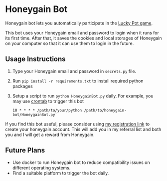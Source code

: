 # Honeygain Bot

Honeygain bot lets you automatically participate in the [Lucky Pot game](https://www.honeygain.com/lucky-pot-rules/).

This bot uses your Honeygain email and password to login when it runs for its first time. After that, it saves the cookies and local storages of Honeygain on your computer so that it can use them to login in the future.

## Usage Instructions

1. Type your Honeygain email and password in `secrets.py` file.

2. Run `pip install -r requirements.txt` to install required python packages

3. Setup a script to run `python HoneygainBot.py` daily. For example, you may use [crontab](https://crontab.guru/) to trigger this bot
    ```
    10 * * * * /path/to/your/python /path/to/honeygain-bot/HoneygainBot.py`
    ```

If you find this bot useful, please consider using [my registration link](https://r.honeygain.me/I745M22C51) to create your honeygain account. This will add you in my referral list and both you and I will get a reward from Honeygain. 

## Future Plans

* Use docker to run Honeygain bot to reduce compatibility issues on different operating systems.
* Find a suitable platform to trigger the bot daily.